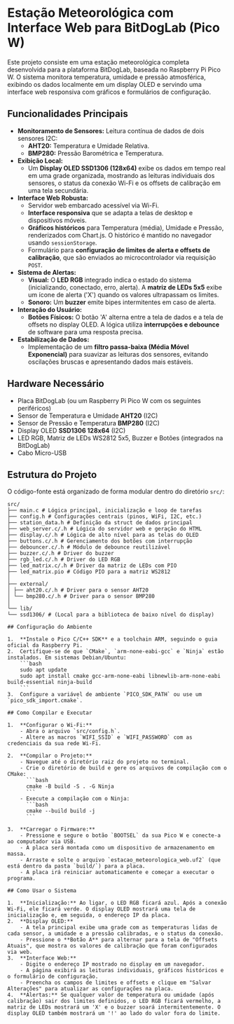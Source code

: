 # Estação Meteorológica com Interface Web para BitDogLab (Pico W)

Este projeto consiste em uma estação meteorológica completa desenvolvida para a plataforma BitDogLab, baseada no Raspberry Pi Pico W. O sistema monitora temperatura, umidade e pressão atmosférica, exibindo os dados localmente em um display OLED e servindo uma interface web responsiva com gráficos e formulários de configuração.

## Funcionalidades Principais

- **Monitoramento de Sensores:** Leitura contínua de dados de dois sensores I2C:
  - **AHT20:** Temperatura e Umidade Relativa.
  - **BMP280:** Pressão Barométrica e Temperatura.
- **Exibição Local:**
  - Um **Display OLED SSD1306 (128x64)** exibe os dados em tempo real em uma grade organizada, mostrando as leituras individuais dos sensores, o status da conexão Wi-Fi e os offsets de calibração em uma tela secundária.
- **Interface Web Robusta:**
  - Servidor web embarcado acessível via Wi-Fi.
  - **Interface responsiva** que se adapta a telas de desktop e dispositivos móveis.
  - **Gráficos históricos** para Temperatura (média), Umidade e Pressão, renderizados com Chart.js. O histórico é mantido no navegador usando `sessionStorage`.
  - Formulário para **configuração de limites de alerta e offsets de calibração**, que são enviados ao microcontrolador via requisição `POST`.
- **Sistema de Alertas:**
  - **Visual:** O **LED RGB** integrado indica o estado do sistema (inicializando, conectado, erro, alerta). A **matriz de LEDs 5x5** exibe um ícone de alerta ('X') quando os valores ultrapassam os limites.
  - **Sonoro:** Um **buzzer** emite bipes intermitentes em caso de alerta.
- **Interação do Usuário:**
  - **Botões Físicos:** O botão 'A' alterna entre a tela de dados e a tela de offsets no display OLED. A lógica utiliza **interrupções e debounce** de software para uma resposta precisa.
- **Estabilização de Dados:**
  - Implementação de um **filtro passa-baixa (Média Móvel Exponencial)** para suavizar as leituras dos sensores, evitando oscilações bruscas e apresentando dados mais estáveis.

## Hardware Necessário

- Placa BitDogLab (ou um Raspberry Pi Pico W com os seguintes periféricos)
- Sensor de Temperatura e Umidade **AHT20** (I2C)
- Sensor de Pressão e Temperatura **BMP280** (I2C)
- Display OLED **SSD1306 128x64** (I2C)
- LED RGB, Matriz de LEDs WS2812 5x5, Buzzer e Botões (integrados na BitDogLab)
- Cabo Micro-USB

## Estrutura do Projeto

O código-fonte está organizado de forma modular dentro do diretório `src/`:

```
src/
├── main.c # Lógica principal, inicialização e loop de tarefas
├── config.h # Configurações centrais (pinos, WiFi, I2C, etc.)
├── station_data.h # Definição da struct de dados principal
├── web_server.c/.h # Lógica do servidor web e geração do HTML
├── display.c/.h # Lógica de alto nível para as telas do OLED
├── buttons.c/.h # Gerenciamento dos botões com interrupção
├── debouncer.c/.h # Módulo de debounce reutilizável
├── buzzer.c/.h # Driver do buzzer
├── rgb_led.c/.h # Driver do LED RGB
├── led_matrix.c/.h # Driver da matriz de LEDs com PIO
├── led_matrix.pio # Código PIO para a matriz WS2812
│
├── external/
│ ├── aht20.c/.h # Driver para o sensor AHT20
│ └── bmp280.c/.h # Driver para o sensor BMP280
│
└── lib/
└── ssd1306/ # (Local para a biblioteca de baixo nível do display)
```

```
## Configuração do Ambiente

1.  **Instale o Pico C/C++ SDK** e a toolchain ARM, seguindo o guia oficial da Raspberry Pi.
2.  Certifique-se de que `CMake`, `arm-none-eabi-gcc` e `Ninja` estão instalados. Em sistemas Debian/Ubuntu:
    ```bash
    sudo apt update
    sudo apt install cmake gcc-arm-none-eabi libnewlib-arm-none-eabi build-essential ninja-build
    ```
3.  Configure a variável de ambiente `PICO_SDK_PATH` ou use um `pico_sdk_import.cmake`.

## Como Compilar e Executar

1.  **Configurar o Wi-Fi:**
    - Abra o arquivo `src/config.h`.
    - Altere as macros `WIFI_SSID` e `WIFI_PASSWORD` com as credenciais da sua rede Wi-Fi.

2.  **Compilar o Projeto:**
    - Navegue até o diretório raiz do projeto no terminal.
    - Crie o diretório de build e gere os arquivos de compilação com o CMake:
      ```bash
      cmake -B build -S . -G Ninja
      ```
    - Execute a compilação com o Ninja:
      ```bash
      cmake --build build -j
      ```

3.  **Carregar o Firmware:**
    - Pressione e segure o botão `BOOTSEL` da sua Pico W e conecte-a ao computador via USB.
    - A placa será montada como um dispositivo de armazenamento em massa.
    - Arraste e solte o arquivo `estacao_meteorologica_web.uf2` (que está dentro da pasta `build/`) para a placa.
    - A placa irá reiniciar automaticamente e começar a executar o programa.

## Como Usar o Sistema

1.  **Inicialização:** Ao ligar, o LED RGB ficará azul. Após a conexão Wi-Fi, ele ficará verde. O display OLED mostrará uma tela de inicialização e, em seguida, o endereço IP da placa.
2.  **Display OLED:**
    - A tela principal exibe uma grade com as temperaturas lidas de cada sensor, a umidade e a pressão calibradas, e o status da conexão.
    - Pressione o **Botão A** para alternar para a tela de "Offsets Atuais", que mostra os valores de calibração que foram configurados via web.
3.  **Interface Web:**
    - Digite o endereço IP mostrado no display em um navegador.
    - A página exibirá as leituras individuais, gráficos históricos e o formulário de configuração.
    - Preencha os campos de limites e offsets e clique em "Salvar Alterações" para atualizar as configurações na placa.
4.  **Alertas:** Se qualquer valor de temperatura ou umidade (após calibração) sair dos limites definidos, o LED RGB ficará vermelho, a matriz de LEDs mostrará um 'X' e o buzzer soará intermitentemente. O display OLED também mostrará um '!' ao lado do valor fora do limite.
